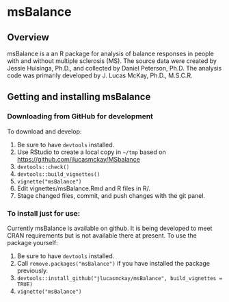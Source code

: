 
<!-- README.md is generated from README.Rmd. Please edit that file -->

# msBalance

## Overview

msBalance is a an R package for analysis of balance responses in people
with and without multiple sclerosis (MS). The source data were created
by Jessie Huisinga, Ph.D., and collected by Daniel Peterson, Ph.D. The
analysis code was primarily developed by J. Lucas McKay, Ph.D., M.S.C.R.

## Getting and installing msBalance

### Downloading from GitHub for development

To download and develop:

1.  Be sure to have `devtools` installed.
2.  Use RStudio to create a local copy in `~/tmp` based on
    <https://github.com/jlucasmckay/MSbalance>
3.  `devtools::check()`
4.  `devtools::build_vignettes()`
5.  `vignette("msBalance")`
6.  Edit vignettes/msBalance.Rmd and R files in R/.
7.  Stage changed files, commit, and push changes with the git panel.

### To install just for use:

Currently msBalance is available on github. It is being developed to
meet CRAN requirements but is not available there at present. To use the
package yourself:

1.  Be sure to have `devtools` installed.
2.  Call `remove.packages("msBalance")` if you have installed the
    package previously.
3.  `devtools::install_github("jlucasmckay/msBalance", build_vignettes =
    TRUE)`
4.  `vignette("msBalance")`
